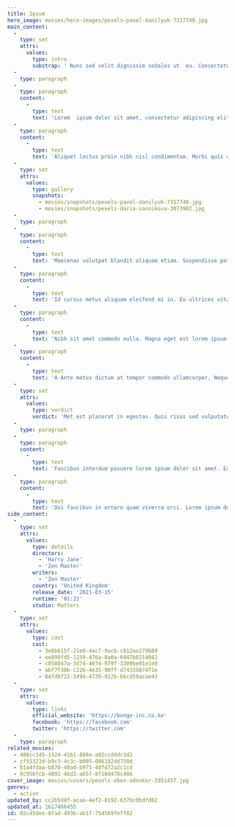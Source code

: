 ```yaml
---
title: Ipsum
hero_image: movies/hero-images/pexels-pavel-danilyuk-7317740.jpg
main_content:
  -
    type: set
    attrs:
      values:
        type: intro
        substrap: ' Nunc sed velit dignissim sodales ut  eu. Consectetur adipiscing elit duis tristique sollicitudin nibh sit.  '
  -
    type: paragraph
  -
    type: paragraph
    content:
      -
        type: text
        text: 'Lorem  ipsum dolor sit amet, consectetur adipiscing elit, sed do eiusmod  tempor incididunt ut labore et dolore magna aliqua. Aenean sed  adipiscing diam donec adipiscing tristique risus. Dolor sit amet  consectetur adipiscing. Nec nam aliquam sem et. Nec feugiat in fermentum  posuere. Odio eu feugiat pretium nibh ipsum consequat nisl vel pretium.  Nibh tortor id aliquet lectus. Volutpat odio facilisis mauris sit.  Nulla at volutpat diam ut venenatis tellus in metus. Aliquam etiam erat  velit scelerisque in dictum non. Aliquam ultrices sagittis orci a  scelerisque purus. Tortor dignissim convallis aenean et tortor at. Nunc  mi ipsum faucibus vitae aliquet nec ullamcorper sit amet. Purus viverra  accumsan in nisl nisi scelerisque eu ultrices vitae.'
  -
    type: paragraph
    content:
      -
        type: text
        text: 'Aliquet lectus proin nibh nisl condimentum. Morbi quis commodo odio  aenean sed adipiscing diam donec adipiscing. Enim sed faucibus turpis in  eu mi bibendum neque egestas. Turpis egestas pretium aenean pharetra  magna ac placerat vestibulum. Eu non diam phasellus vestibulum lorem sed  risus ultricies tristique. Lectus quam id leo in vitae turpis massa  sed. Tincidunt arcu non sodales neque sodales ut etiam. Aliquet enim  tortor at auctor urna nunc id cursus metus. Magna fermentum iaculis eu  non diam phasellus. Porta lorem mollis aliquam ut porttitor leo a diam.  Arcu dictum varius duis at consectetur lorem donec massa sapien. Aliquam  nulla facilisi cras fermentum odio eu feugiat. Imperdiet nulla  malesuada pellentesque elit eget gravida cum sociis. Quis imperdiet  massa tincidunt nunc pulvinar.'
  -
    type: set
    attrs:
      values:
        type: gallery
        snapshots:
          - movies/snapshots/pexels-pavel-danilyuk-7317740.jpg
          - movies/snapshots/pexels-daria-sannikova-3073902.jpg
  -
    type: paragraph
  -
    type: paragraph
    content:
      -
        type: text
        text: 'Maecenas volutpat blandit aliquam etiam. Suspendisse potenti nullam  ac tortor vitae purus faucibus ornare. Nibh tellus molestie nunc non  blandit massa. Enim nunc faucibus a pellentesque sit. Urna nunc id  cursus metus. Porttitor leo a diam sollicitudin tempor id. Turpis  egestas sed tempus urna et pharetra. Dignissim diam quis enim lobortis  scelerisque fermentum dui faucibus. Sit amet commodo nulla facilisi  nullam vehicula ipsum a arcu. Arcu cursus euismod quis viverra. Sagittis  purus sit amet volutpat consequat mauris nunc. At tempor commodo  ullamcorper a lacus.'
  -
    type: paragraph
    content:
      -
        type: text
        text: 'Id cursus metus aliquam eleifend mi in. Eu ultrices vitae auctor eu  augue ut lectus. Nascetur ridiculus mus mauris vitae ultricies leo  integer malesuada. Id velit ut tortor pretium viverra suspendisse  potenti nullam ac. Facilisis gravida neque convallis a cras semper  auctor neque vitae. Elementum tempus egestas sed sed risus pretium quam  vulputate. Nullam vehicula ipsum a arcu cursus vitae congue. Pulvinar  proin gravida hendrerit lectus a. Sed elementum tempus egestas sed sed  risus pretium quam. Ipsum faucibus vitae aliquet nec ullamcorper sit  amet. Mattis ullamcorper velit sed ullamcorper morbi. Fermentum iaculis  eu non diam phasellus vestibulum lorem sed. Facilisis mauris sit amet  massa vitae tortor condimentum lacinia quis. Eros in cursus turpis massa  tincidunt. Elit pellentesque habitant morbi tristique. Commodo sed  egestas egestas fringilla phasellus faucibus. In tellus integer feugiat  scelerisque varius morbi enim nunc faucibus.'
  -
    type: paragraph
    content:
      -
        type: text
        text: 'Nibh sit amet commodo nulla. Magna eget est lorem ipsum dolor sit  amet consectetur adipiscing. Feugiat nisl pretium fusce id. Tellus in  metus vulputate eu scelerisque felis imperdiet. Eget egestas purus  viverra accumsan in nisl. A pellentesque sit amet porttitor. Senectus et  netus et malesuada fames ac. Gravida arcu ac tortor dignissim  convallis. Integer feugiat scelerisque varius morbi enim nunc faucibus a  pellentesque. Aliquet sagittis id consectetur purus ut faucibus.  Posuere ac ut consequat semper viverra.'
  -
    type: paragraph
    content:
      -
        type: text
        text: 'A Ante metus dictum at tempor commodo ullamcorper. Neque  sodales ut etiam sit amet nisl purus in mollis. Vitae tempus quam  pellentesque nec nam aliquam sem. Iaculis nunc sed augue lacus viverra  vitae congue eu. Consectetur libero id faucibus nisl tincidunt eget.  Risus sed vulputate odio ut enim blandit volutpat maecenas volutpat.  Dolor sit amet consectetur adipiscing elit. Egestas purus viverra  accumsan in nisl nisi. In vitae turpis massa sed.'
  -
    type: set
    attrs:
      values:
        type: verdict
        verdict: 'Met est placerat in egestas. Quis risus sed vulputate odio ut enim.  Euismod lacinia at quis risus sed vulputate odio. Cursus metus aliquam  eleifend mi. Tellus in hac habitasse platea dictumst. Mattis ullamcorper  velit sed ullamcorper. Lectus sit amet est placerat in egestas erat  imperdiet sed. Eleifend mi in nulla posuere sollicitudin. Convallis  convallis tellus id interdum velit laoreet id donec ultrices. Nulla  facilisi morbi tempus iaculis urna. Malesuada pellentesque elit eget  gravida cum.'
  -
    type: paragraph
  -
    type: paragraph
    content:
      -
        type: text
        text: 'Faucibus interdum posuere lorem ipsum dolor sit amet. Eu ultrices  vitae auctor eu augue. Ullamcorper a lacus vestibulum sed arcu non odio.  Cras semper auctor neque vitae tempus. Iaculis urna id volutpat lacus  laoreet non curabitur gravida arcu.Quam viverra orci sagittis eu volutpat odio facilisis mauris sit.  Sodales ut eu sem integer vitae justo. Ultricies lacus sed turpis  tincidunt id aliquet risus feugiat. Morbi enim nunc faucibus a  pellentesque sit amet porttitor. Ridiculus mus mauris vitae ultricies.  Ut consequat semper viverra nam libero.'
  -
    type: paragraph
    content:
      -
        type: text
        text: 'Dui faucibus in ornare quam viverra orci. Lorem ipsum dolor sit amet  consectetur adipiscing. Pulvinar pellentesque habitant morbi tristique.  Risus feugiat in ante metus. Lectus arcu bibendum at varius vel pharetra  vel turpis. Sit amet aliquam id diam maecenas ultricies. Nibh venenatis  cras sed felis eget velit. Blandit cursus risus at ultrices. Egestas  congue quisque egestas diam in arcu cursus euismod quis. Aenean euismod  elementum nisi quis eleifend quam adipiscing vitae. Magna sit amet purus  gravida quis blandit turpis cursus in. Libero enim sed faucibus turpis  in eu. Pharetra sit amet aliquam id diam maecenas ultricies mi eget.  Egestas maecenas pharetra convallis posuere morbi leo urna. Pretium  aenean pharetra magna ac placerat. Vitae aliquet nec ullamcorper sit  amet risus nullam eget. Fermentum iaculis eu non diam phasellus  vestibulum lorem sed risus.'
side_content:
  -
    type: set
    attrs:
      values:
        type: details
        directors:
          - 'Harry Jane'
          - 'Zen Master'
        writers:
          - 'Zen Master'
        country: 'United Kingdom'
        release_date: '2021-03-15'
        runtime: '01:22'
        studio: Matters
  -
    type: set
    attrs:
      values:
        type: cast
        cast:
          - 3e0b615f-21e8-4ac7-9acb-c812aa179b89
          - ee899fd5-1259-476a-8a0a-6447b8214042
          - c858847a-3d74-4074-979f-3309be01e1e0
          - abf7f30b-c226-4e35-98ff-d7433987471e
          - 84fd9f22-3494-4739-912b-b6cd58acae43
  -
    type: set
    attrs:
      values:
        type: links
        official_website: 'https://bonge-inc.co.ke'
        facebook: 'https://facebook.com'
        twitter: 'https://twitter.com'
  -
    type: paragraph
related_movies:
  - 480cc145-1524-41b1-880a-a02ccd4dc3d2
  - cf55323d-b9c3-4c3c-b005-086182dd750d
  - b1a4fdaa-b870-49ad-b975-48fd72a2c1cd
  - 0c956fcb-4091-4bd3-a65f-8f10d478c486
cover_image: movies/covers/pexels-eben-odonkor-2951457.jpg
genres:
  - action
updated_by: cc2b5d8f-acaa-4ef2-8192-637bc0bdfd02
updated_at: 1617466455
id: 02c45dee-0fad-493b-ab1f-754569feff02
---
```

